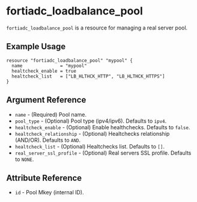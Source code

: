 # fortiadc_loadbalance_pool

`fortiadc_loadbalance_pool` is a resource for managing a real server pool.

## Example Usage

```hcl
resource "fortiadc_loadbalance_pool" "mypool" {
  name              = "mypool"
  healtcheck_enable = true
  healtcheck_list   = ["LB_HLTHCK_HTTP", "LB_HLTHCK_HTTPS"]
}
```

## Argument Reference

* `name` - (Required) Pool name.
* `pool_type` - (Optional) Pool type (ipv4/ipv6). Defaults to `ipv4`.
* `healtcheck_enable` - (Optional) Enable healthchecks. Defaults to `false`.
* `healtcheck_relationship` - (Optional) Healtchecks relationship (AND/OR). Defaults to `AND`.
* `healtcheck_list` - (Optional) Healtchecks list. Defaults to `[]`.
* `real_server_ssl_profile` - (Optional) Real servers SSL profile. Defaults to `NONE`.

## Attribute Reference

* `id` - Pool Mkey (internal ID).